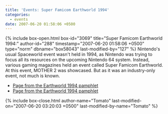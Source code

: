 ```yaml
---
title: 'Events: Super Famicom Earthworld 1994'
categories:
  - events
date: 2007-06-20 01:58:06 +0500
---
```

{% include box-open.html box-id="3069" title="Super Famicom Earthworld 1994:" author-id="288" timestamp="2007-06-20 01:58:06 +0500" type="norm" dbname="box58043" last-modified-by="127" %}
Nintendo's usual Spaceworld event wasn't held in 1994, as Nintendo was trying to focus all its resources on the upcoming Nintendo 64 system. Instead, various gaming magazines held an event called Super Famicom Earthworld. At this event, MOTHER 2 was showcased. But as it was an industry-only event, not much is known.

<ul>
 <li><a href="earthworld94_1.jpg">Page from the Earthworld 1994 pamphlet</a></li>
 <li><a href="earthworld94_2.jpg">Page from the Earthworld 1994 pamphlet</a></li>
</ul>
{% include box-close.html author-name="Tomato" last-modified-on="2007-06-20 03:20:03 +0500" last-modified-by-name="Tomato" %}

